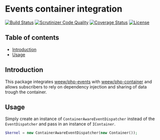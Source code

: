 # Events container integration

[![Build Status](https://travis-ci.org/weew/php-events-container-aware.svg?branch=master)](https://travis-ci.org/weew/php-events-container-aware)
[![Scrutinizer Code Quality](https://scrutinizer-ci.com/g/weew/php-events-container-aware/badges/quality-score.png?b=master)](https://scrutinizer-ci.com/g/weew/php-events-container-aware/?branch=master)
[![Coverage Status](https://coveralls.io/repos/weew/php-events-container-aware/badge.svg?branch=master&service=github)](https://coveralls.io/github/weew/php-events-container-aware?branch=master)
[![License](https://poser.pugx.org/weew/php-events-container-aware/license)](https://packagist.org/packages/weew/php-events-container-aware)

## Table of contents

- [Introduction](#introduction)
- [Usage](#usage)

## Introduction

This package integrates [weew/php-events](https://github.com/weew/php-events) with [weew/php-container](https://github.com/weew/php-container) and allows subscribers to rely on dependency injection and sharing of data trough the container.

## Usage

Simply create an instance of `ContainerAwareEventDispatcher` instead of the `EventDispatcher` and pass in an instance of `IContainer`.

```php
$kernel = new ContainerAwareEventDispatcher(new Container());
```
